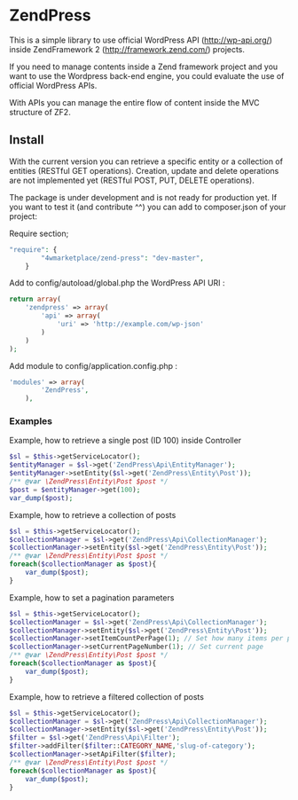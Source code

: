 
# ZendPress
This is a simple library to use official WordPress API (http://wp-api.org/) inside ZendFramework 2 (http://framework.zend.com/) projects.

If you need to manage contents inside a Zend framework project and you want to use the Wordpress back-end engine, you could evaluate the use of official WordPress APIs.

With APIs you can manage the entire flow of content inside the MVC structure of ZF2.

## Install

With the current version you can retrieve a specific entity or a collection of entities (RESTful GET operations).
Creation, update and delete operations are not implemented yet (RESTful POST, PUT, DELETE operations).

The package is under development and is not ready for production yet.
If you want to test it (and contribute ^^) you can add to composer.json of your project:

Require section;
```php
"require": {
        "4wmarketplace/zend-press": "dev-master",
    }
```

Add to config/autoload/global.php the WordPress API URI :
```php
return array(
    'zendpress' => array(
        'api' => array(
            'uri' => 'http://example.com/wp-json'
        )
    )
);
```

Add module to config/application.config.php :
```php
'modules' => array(
        'ZendPress',
    ),
```
### Examples 

Example, how to retrieve a single post (ID 100) inside Controller

```php
$sl = $this->getServiceLocator();
$entityManager = $sl->get('ZendPress\Api\EntityManager');
$entityManager->setEntity($sl->get('ZendPress\Entity\Post'));
/** @var \ZendPress\Entity\Post $post */
$post = $entityManager->get(100);
var_dump($post);
```

Example, how to retrieve a collection of posts

```php
$sl = $this->getServiceLocator();
$collectionManager = $sl->get('ZendPress\Api\CollectionManager');
$collectionManager->setEntity($sl->get('ZendPress\Entity\Post'));
/** @var \ZendPress\Entity\Post $post */
foreach($collectionManager as $post){
    var_dump($post);
}
```

Example, how to set a pagination parameters 

```php
$sl = $this->getServiceLocator();
$collectionManager = $sl->get('ZendPress\Api\CollectionManager');
$collectionManager->setEntity($sl->get('ZendPress\Entity\Post'));
$collectionManager->setItemCountPerPage(1); // Set how many items per page
$collectionManager->setCurrentPageNumber(1); // Set current page
/** @var \ZendPress\Entity\Post $post */
foreach($collectionManager as $post){
    var_dump($post);
}
```

Example, how to retrieve a filtered collection of posts 

```php
$sl = $this->getServiceLocator();
$collectionManager = $sl->get('ZendPress\Api\CollectionManager');
$collectionManager->setEntity($sl->get('ZendPress\Entity\Post'));
$filter = $sl->get('ZendPress\Api\Filter');
$filter->addFilter($filter::CATEGORY_NAME,'slug-of-category');
$collectionManager->setApiFilter($filter);
/** @var \ZendPress\Entity\Post $post */
foreach($collectionManager as $post){
    var_dump($post);
}
```



